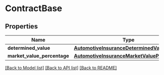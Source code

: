 # ContractBase

## Properties
Name | Type | Description | Notes
------------ | ------------- | ------------- | -------------
**determined_value** | [**AutomotiveInsuranceDeterminedValue**](AutomotiveInsuranceDeterminedValue.md) |  | [optional] 
**market_value_percentage** | [**AutomotiveInsuranceMarketValuePercentage**](AutomotiveInsuranceMarketValuePercentage.md) |  | [optional] 

[[Back to Model list]](../README.md#documentation-for-models) [[Back to API list]](../README.md#documentation-for-api-endpoints) [[Back to README]](../README.md)

